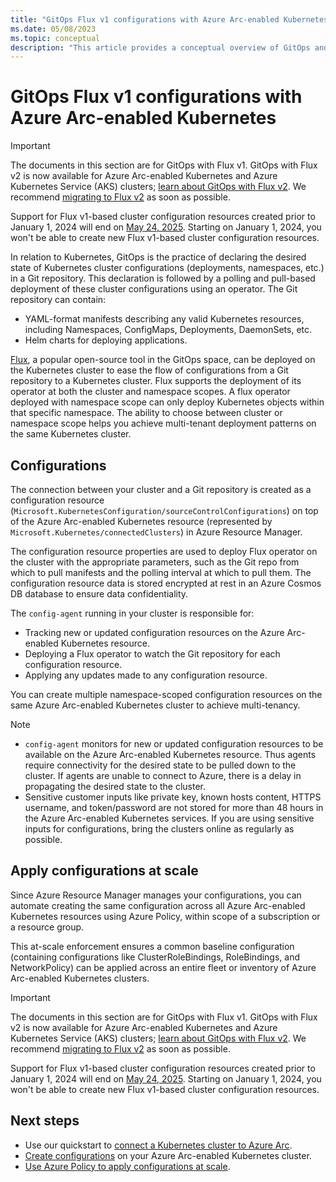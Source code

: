 ```yaml
---
title: "GitOps Flux v1 configurations with Azure Arc-enabled Kubernetes"
ms.date: 05/08/2023
ms.topic: conceptual
description: "This article provides a conceptual overview of GitOps and configurations capability of Azure Arc-enabled Kubernetes."
---
```


# GitOps Flux v1 configurations with Azure Arc-enabled Kubernetes

> [!IMPORTANT]
> The documents in this section are for GitOps with Flux v1.  GitOps with Flux v2 is now available for Azure Arc-enabled Kubernetes and Azure Kubernetes Service (AKS) clusters; [learn about GitOps with Flux v2](./conceptual-gitops-flux2.md). We recommend [migrating to Flux v2](conceptual-gitops-flux2.md#migrate-from-flux-v1) as soon as possible.
>
> Support for Flux v1-based cluster configuration resources created prior to January 1, 2024 will end on [May 24, 2025](https://azure.microsoft.com/updates/migrate-your-gitops-configurations-from-flux-v1-to-flux-v2-by-24-may-2025/). Starting on January 1, 2024, you won't be able to create new Flux v1-based cluster configuration resources.

In relation to Kubernetes, GitOps is the practice of declaring the desired state of Kubernetes cluster configurations (deployments, namespaces, etc.) in a Git repository. This declaration is followed by a polling and pull-based deployment of these cluster configurations using an operator. The Git repository can contain:

* YAML-format manifests describing any valid Kubernetes resources, including Namespaces, ConfigMaps, Deployments, DaemonSets, etc.
* Helm charts for deploying applications.

[Flux](https://docs.fluxcd.io/), a popular open-source tool in the GitOps space, can be deployed on the Kubernetes cluster to ease the flow of configurations from a Git repository to a Kubernetes cluster. Flux supports the deployment of its operator at both the cluster and namespace scopes. A flux operator deployed with namespace scope can only deploy Kubernetes objects within that specific namespace. The ability to choose between cluster or namespace scope helps you achieve multi-tenant deployment patterns on the same Kubernetes cluster.

## Configurations

The connection between your cluster and a Git repository is created as a configuration resource (`Microsoft.KubernetesConfiguration/sourceControlConfigurations`) on top of the Azure Arc-enabled Kubernetes resource (represented by `Microsoft.Kubernetes/connectedClusters`) in Azure Resource Manager. 

The configuration resource properties are used to deploy Flux operator on the cluster with the appropriate parameters, such as the Git repo from which to pull manifests and the polling interval at which to pull them. The configuration resource data is stored encrypted at rest in an Azure Cosmos DB database to ensure data confidentiality.

The `config-agent` running in your cluster is responsible for:
* Tracking new or updated configuration resources on the Azure Arc-enabled Kubernetes resource.
* Deploying a Flux operator to watch the Git repository for each configuration resource.
* Applying any updates made to any configuration resource. 

You can create multiple namespace-scoped configuration resources on the same Azure Arc-enabled Kubernetes cluster to achieve multi-tenancy.

> [!NOTE]
> * `config-agent` monitors for new or updated configuration resources to be available on the Azure Arc-enabled Kubernetes resource. Thus agents require connectivity for the desired state to be pulled down to the cluster. If agents are unable to connect to Azure, there is a delay in propagating the desired state to the cluster.
> * Sensitive customer inputs like private key, known hosts content, HTTPS username, and token/password are not stored for more than 48 hours in the Azure Arc-enabled Kubernetes services. If you are using sensitive inputs for configurations, bring the clusters online as regularly as possible.

## Apply configurations at scale

Since Azure Resource Manager manages your configurations, you can automate creating the same configuration across all Azure Arc-enabled Kubernetes resources using Azure Policy, within scope of a subscription or a resource group. 

This at-scale enforcement ensures a common baseline configuration (containing configurations like ClusterRoleBindings, RoleBindings, and NetworkPolicy) can be applied across an entire fleet or inventory of Azure Arc-enabled Kubernetes clusters.

> [!IMPORTANT]
> The documents in this section are for GitOps with Flux v1.  GitOps with Flux v2 is now available for Azure Arc-enabled Kubernetes and Azure Kubernetes Service (AKS) clusters; [learn about GitOps with Flux v2](./conceptual-gitops-flux2.md). We recommend [migrating to Flux v2](conceptual-gitops-flux2.md#migrate-from-flux-v1) as soon as possible.
>
> Support for Flux v1-based cluster configuration resources created prior to January 1, 2024 will end on [May 24, 2025](https://azure.microsoft.com/updates/migrate-your-gitops-configurations-from-flux-v1-to-flux-v2-by-24-may-2025/). Starting on January 1, 2024, you won't be able to create new Flux v1-based cluster configuration resources.

## Next steps

* Use our quickstart to [connect a Kubernetes cluster to Azure Arc](./quickstart-connect-cluster.md).
* [Create configurations](tutorial-use-gitops-flux2.md) on your Azure Arc-enabled Kubernetes cluster.
* [Use Azure Policy to apply configurations at scale](./use-azure-policy.md).
